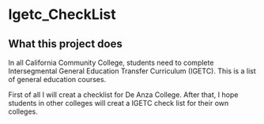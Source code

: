 # Igetc_CheckList

## What this project does
In all California Community College, students need to complete Intersegmental General Education Transfer Curriculum (IGETC).
This is a list of general education courses.

First of all I will creat a checklist for De Anza College.
After that, I hope students in other colleges will creat a IGETC check list for their own colleges.
